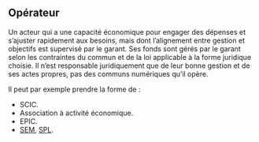 ## Opérateur

Un acteur qui a une capacité économique pour engager des dépenses et s’ajuster rapidement aux besoins, mais dont l’alignement entre gestion et objectifs est supervisé par le garant. Ses fonds sont gérés par le garant selon les contraintes du commun et de la loi applicable à la forme juridique choisie. Il n’est responsable juridiquement que de leur bonne gestion et de ses actes propres, pas des communs numériques qu’il opère.

Il peut par exemple prendre la forme de :

*   SCIC.
*   Association à activité économique.
*   EPIC.
*   [SEM](https://fr.wikipedia.org/wiki/Soci%C3%A9t%C3%A9_d%27%C3%A9conomie_mixte), [SPL](https://fr.wikipedia.org/wiki/Soci%C3%A9t%C3%A9_publique_locale).